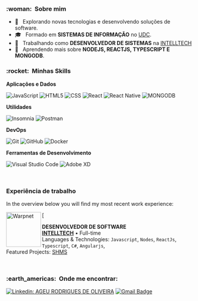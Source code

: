 
<h3> :woman: &nbsp;Sobre mim </h3>

- 🤔 &nbsp; Explorando novas tecnologias e desenvolvendo soluções de software.
- 🎓 &nbsp; Formado em **SISTEMAS DE INFORMAÇÃO** no <a href="https://www.udc.edu.br/web/cursos/graduacao/sistemasdeinformacao.html">UDC</a>.
- 💼 &nbsp; Trabalhando como **DESENVOLVEDOR DE SISTEMAS** na <a href="www.intelltech.com.br">INTELLTECH</a>
- 🌱 &nbsp; Aprendendo mais sobre **NODEJS, REACTJS, TYPESCRIPT E MONGODB**.

<h3> :rocket: &nbsp;Minhas Skills </h3>

**Aplicações e Dados**

  ![JavaScript](https://img.shields.io/badge/-JavaScript-333333?style=flat&logo=javascript)
  ![HTML5](https://img.shields.io/badge/-HTML5-333333?style=flat&logo=HTML5)
  ![CSS](https://img.shields.io/badge/-CSS-333333?style=flat&logo=CSS3&logoColor=1572B6)
  ![React](https://img.shields.io/badge/-React-333333?style=flat&logo=react)
  ![React Native](https://img.shields.io/badge/-React%20Native-333333?style=flat&logo=react)
  ![MONGODB](https://camo.githubusercontent.com/c839570bc71901106b11b8411d9277a6a8356a9431e4a16d6c26db82caab7d62/68747470733a2f2f696d672e736869656c64732e696f2f62616467652f4d6f6e676f44422d2532333465613934622e7376673f7374796c653d666f722d7468652d6261646765266c6f676f3d6d6f6e676f6462266c6f676f436f6c6f723d7768697465)

**Utilidades**

  ![Insomnia](https://img.shields.io/badge/-Insomnia-333333?style=flat&logo=insomnia)
  ![Postman](https://img.shields.io/badge/-Postman-333333?style=flat&logo=postman)

**DevOps**

  ![Git](https://img.shields.io/badge/-Git-333333?style=flat&logo=git)
  ![GitHub](https://img.shields.io/badge/-GitHub-333333?style=flat&logo=github)
  ![Docker](https://img.shields.io/badge/-Docker-333333?style=flat&logo=docker)

**Ferramentas de Desenvolvimento**

  ![Visual Studio Code](https://img.shields.io/badge/-Visual%20Studio%20Code-333333?style=flat&logo=visual-studio-code&logoColor=007ACC)
  ![Adobe XD](https://img.shields.io/badge/-Adobe%20XD-333333?style=flat&logo=adobe-xd&logoColor=007ACC)

<br/>

### Experiência de trabalho
In the overview below you will find my most recent work experience:

[
[<img align="left" height="94px" width="94px" alt="Warpnet" src="https://media.licdn.cn/dms/image/C560BAQHatcxOkyfvjA/company-logo_200_200/0/1570206474480?e=2159024400&v=beta&t=VzK3e7eegFDCYtWtW3HoIcb3N0My6a1u-Yj4RX4Xj0o"/>](https://www.spacex.com/)

**DESENVOLVEDOR DE SOFTWARE** \
[**INTELLTECH**](https://www.intelltech.com.br/) • Full-time \
Languages & Technologies: `Javascript`, `Nodes`, `ReactJs`, `Typescript`, `C#`, `Angularjs`,\
Featured Projects: [SHMS](https://intelltech.com.br/language/en/slope-health-monitoring-system-en/)
<br/>

<br/>

<h3> :earth_americas: &nbsp;Onde me encontrar: </h3> 

[![Linkedin: AGEU RODRIGUES DE OLIVEIRA](https://img.shields.io/badge/-ageurodriguesdeoliveira-blue?style=flat-square&logo=Linkedin&logoColor=white&link=ageurodriguesdeoliveira)](https://www.linkedin.com/in/ageu-rodrigues-de-oliveira-31ba8829/)
[![Gmail Badge](https://img.shields.io/badge/-ageurdo@gmail.com-006bed?style=flat-square&logo=Gmail&logoColor=white&link=mailto:ageurdo@gmail.com)](ageurdo@gmail.com)
